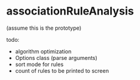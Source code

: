 # associationRuleAnalysis

(assume this is the prototype)

todo:
  * algorithm optimization
  * Options class (parse arguments)
  * sort mode for rules
  * count of rules to be printed to screen